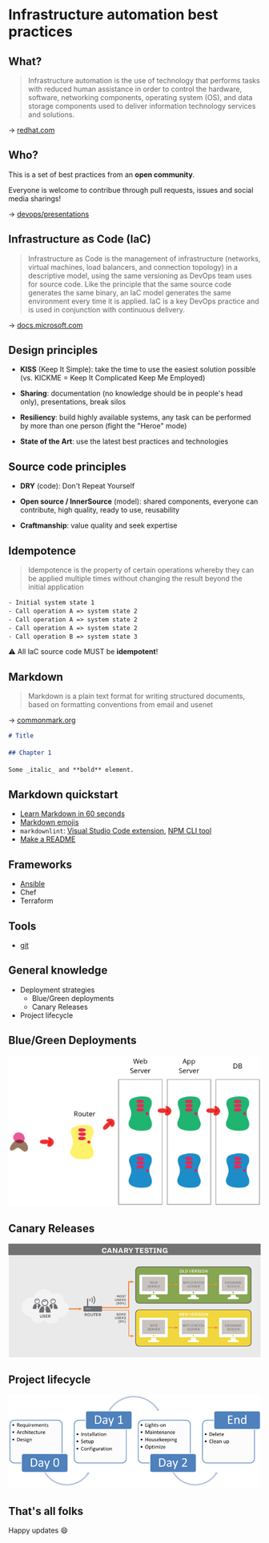 <!--
theme: gaia
class:
 - invert
headingDivider: 2 
paginate: true
-->

<!--
_class:
 - lead
 - invert
-->

# Infrastructure automation best practices

## What?

> Infrastructure automation is the use of technology that performs tasks with reduced human assistance in order to control the hardware, software, networking components, operating system (OS), and data storage components used to deliver information technology services and solutions.

→ [redhat.com](https://www.redhat.com/en/topics/automation/what-is-infrastructure-automation)

## Who?

This is a set of best practices from an **open community**.

Everyone is welcome to contribue through pull requests, issues and social media sharings!

→ [devops/presentations](https://github.com/devops/presentations)

## Infrastructure as Code (IaC)

> Infrastructure as Code is the management of infrastructure (networks, virtual machines, load balancers, and connection topology) in a descriptive model, using the same versioning as DevOps team uses for source code.
> Like the principle that the same source code generates the same binary, an IaC model generates the same environment every time it is applied.
> IaC is a key DevOps practice and is used in conjunction with continuous delivery.

→ [docs.microsoft.com](https://docs.microsoft.com/en-us/devops/deliver/what-is-infrastructure-as-code)

## Design principles

* **KISS** (Keep It Simple): take the time to use the easiest solution possible (vs. KICKME = Keep It Complicated Keep Me Employed)

* **Sharing**: documentation (no knowledge should be in people's head only), presentations, break silos

* **Resiliency**: build highly available systems, any task can be performed by more than one person (fight the "Heroe" mode)

* **State of the Art**: use the latest best practices and technologies

## Source code principles

* **DRY** (code): Don't Repeat Yourself

* **Open source / InnerSource** (model): shared components, everyone can contribute, high quality, ready to use, reusability

* **Craftmanship**: value quality and seek expertise

## Idempotence

> Idempotence is the property of certain operations whereby they can be applied multiple times without changing the result beyond the initial application

```txt
- Initial system state 1
- Call operation A => system state 2
- Call operation A => system state 2
- Call operation A => system state 2
- Call operation B => system state 3
```

:warning: All IaC source code MUST be **idempotent**!

## Markdown

> Markdown is a plain text format for writing structured documents, based on formatting conventions from email and usenet

→ [commonmark.org](https://commonmark.org/)

```md
# Title

## Chapter 1

Some _italic_ and **bold** element.
```

## Markdown quickstart

* [Learn Markdown in 60 seconds](https://commonmark.org/help/)
* [Markdown emojis](https://github.com/markdown-templates/markdown-emojis)
* `markdownlint`: [Visual Studio Code extension](https://marketplace.visualstudio.com/items?itemName=DavidAnson.vscode-markdownlint), [NPM CLI tool](https://github.com/igorshubovych/markdownlint-cli)
* [Make a README](https://www.makeareadme.com/)

## Frameworks

* [Ansible](./ansible.html)
* Chef
* Terraform

## Tools

* [git](./git.html)

## General knowledge

* Deployment strategies
  * Blue/Green deployments
  * Canary Releases
* Project lifecycle

## Blue/Green Deployments

![Blue/Green deployment schema](./img/blue_green_deployments.png)

## Canary Releases

![Canary release](./img/canary_release.png)

## Project lifecycle

![Project lifecycle](./img/project_lifecycle.png)

## That's all folks

Happy updates :smile:
